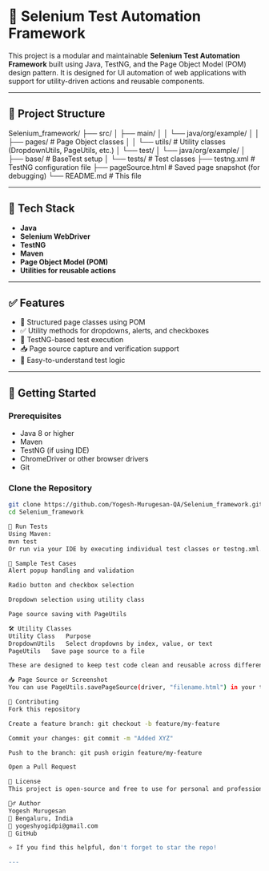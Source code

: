 # 🧪 Selenium Test Automation Framework

This project is a modular and maintainable **Selenium Test Automation Framework** built using Java, TestNG, and the Page Object Model (POM) design pattern. It is designed for UI automation of web applications with support for utility-driven actions and reusable components.

---

## 📁 Project Structure

Selenium_framework/
├── src/
│ ├── main/
│ │ └── java/org/example/
│ │ ├── pages/ # Page Object classes
│ │ └── utils/ # Utility classes (DropdownUtils, PageUtils, etc.)
│ └── test/
│ └── java/org/example/
│ ├── base/ # BaseTest setup
│ └── tests/ # Test classes
├── testng.xml # TestNG configuration file
├── pageSource.html # Saved page snapshot (for debugging)
└── README.md # This file


---

## 🔧 Tech Stack

- **Java**
- **Selenium WebDriver**
- **TestNG**
- **Maven**
- **Page Object Model (POM)**
- **Utilities for reusable actions**

---

## ✅ Features

- 📄 Structured page classes using POM
- ✅ Utility methods for dropdowns, alerts, and checkboxes
- 🧪 TestNG-based test execution
- 📥 Page source capture and verification support
- 💬 Easy-to-understand test logic

---

## 🚀 Getting Started

### Prerequisites

- Java 8 or higher
- Maven
- TestNG (if using IDE)
- ChromeDriver or other browser drivers
- Git

### Clone the Repository

```bash
git clone https://github.com/Yogesh-Murugesan-QA/Selenium_framework.git
cd Selenium_framework

🔸 Run Tests
Using Maven:
mvn test
Or run via your IDE by executing individual test classes or testng.xml.

🧪 Sample Test Cases
Alert popup handling and validation

Radio button and checkbox selection

Dropdown selection using utility class

Page source saving with PageUtils

🛠 Utility Classes
Utility Class	Purpose
DropdownUtils	Select dropdowns by index, value, or text
PageUtils	Save page source to a file

These are designed to keep test code clean and reusable across different pages.

📥 Page Source or Screenshot
You can use PageUtils.savePageSource(driver, "filename.html") in your test to save the current page for debugging. Screenshot utility can be added similarly.

🤝 Contributing
Fork this repository

Create a feature branch: git checkout -b feature/my-feature

Commit your changes: git commit -m "Added XYZ"

Push to the branch: git push origin feature/my-feature

Open a Pull Request

📄 License
This project is open-source and free to use for personal and professional automation learning.

🙋‍♂️ Author
Yogesh Murugesan
📍 Bengaluru, India
📧 yogeshyogidpi@gmail.com
🔗 GitHub

⭐ If you find this helpful, don't forget to star the repo!

---
